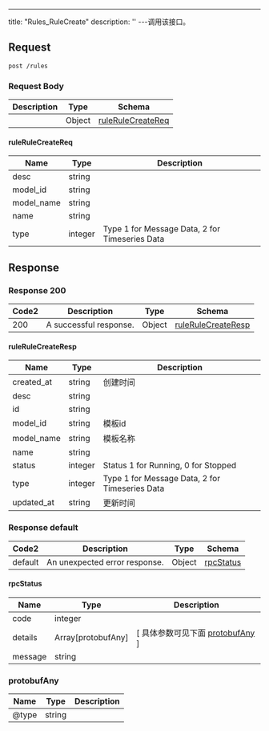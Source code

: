 ---
title: "Rules_RuleCreate"
description: ''
---调用该接口。



## Request


```
post /rules
```

### Request Body 
| Description | Type | Schema |
| ----------- | ------ | ------ |
|  | Object | [ruleRuleCreateReq](#ruleRuleCreateReq) |

#### ruleRuleCreateReq

| Name | Type | Description | 
| ---- | ---- | ----------- |     
| desc | string |  |      
| model_id | string |  |      
| model_name | string |  |      
| name | string |  |      
| type | integer | Type 1 for Message Data, 2 for Timeseries Data |   



## Response

### Response  200 
| Code2 | Description | Type | Schema |
| ---- | ----------- | ------ | ------ |
| 200 | A successful response. | Object | [ruleRuleCreateResp](#ruleRuleCreateResp) |

#### ruleRuleCreateResp

| Name | Type | Description | 
| ---- | ---- | ----------- |     
| created_at | string | 创建时间 |      
| desc | string |  |      
| id | string |  |      
| model_id | string | 模板id |      
| model_name | string | 模板名称 |      
| name | string |  |      
| status | integer | Status 1 for Running, 0 for Stopped |      
| type | integer | Type 1 for Message Data, 2 for Timeseries Data |      
| updated_at | string | 更新时间 |   



### Response  default 
| Code2 | Description | Type | Schema |
| ---- | ----------- | ------ | ------ |
| default | An unexpected error response. | Object | [rpcStatus](#rpcStatus) |

#### rpcStatus

| Name | Type | Description | 
| ---- | ---- | ----------- |     
| code | integer |  |          
| details | Array[protobufAny] |  [ 具体参数可见下面 [protobufAny](#protobufAny) ] |       
| message | string |  |   

### protobufAny
| Name | Type | Description | 
| ---- | ---- | ----------- |     
| @type | string |  |   



